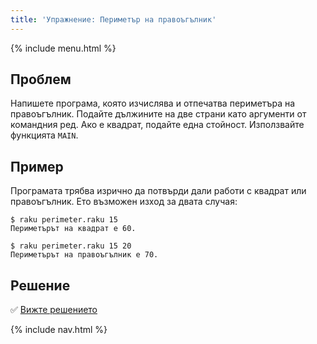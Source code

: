 ```yaml
---
title: 'Упражнение: Периметър на правоъгълник'
---
```


{% include menu.html %}

## Проблем

Напишете програма, която изчислява и отпечатва периметъра на правоъгълник. Подайте дължините на две страни като аргументи от командния ред. Ако е квадрат, подайте една стойност. Използвайте функцията `MAIN`.

## Пример

Програмата трябва изрично да потвърди дали работи с квадрат или правоъгълник. Ето възможен изход за двата случая:

```console
$ raku perimeter.raku 15
Периметърът на квадрат е 60.

$ raku perimeter.raku 15 20
Периметърът на правоъгълник е 70.
```

## Решение

✅ [Вижте решението](solution)

{% include nav.html %}